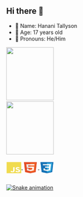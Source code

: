 ## Hi there 👋
- 📄 Name: Hanani Tallyson  
- 💬 Age: 17 years old  
- 👦 Pronouns: He/Him  

<div>
  <a href="https://github.com/hananitallyson">
  <img height="140em" width="50%" src="https://github-readme-stats.vercel.app/api?username=hananitallyson&show_icons=true&theme=tokyonight&include_all_commits=true&count_private=true"/>
  <img height="140em" width="50%" src="https://github-readme-stats.vercel.app/api/top-langs/?username=hananitallyson&layout=compact&langs_count=7&theme=tokyonight"/>
</div>
<div style="display: inline_block"><br>
  <img align="center" alt="JS" height="30" width="40" src="https://raw.githubusercontent.com/devicons/devicon/master/icons/javascript/javascript-plain.svg">
  <img align="center" alt="HTML" height="30" width="40" src="https://raw.githubusercontent.com/devicons/devicon/master/icons/html5/html5-original.svg">
  <img align="center" alt="CSS" height="30" width="40" src="https://raw.githubusercontent.com/devicons/devicon/master/icons/css3/css3-original.svg">
</div>
  
## 
  
![Snake animation](https://github.com/hananitallyson/hananitallyson/blob/output/github-contribution-grid-snake.svg)
